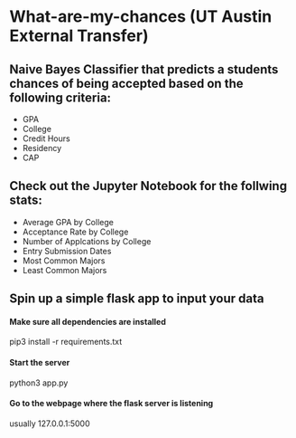 # What-are-my-chances (UT Austin External Transfer)

## Naive Bayes Classifier that predicts a students chances of being accepted based on the following criteria:

- GPA
- College
- Credit Hours
- Residency
- CAP 


## Check out the Jupyter Notebook for the follwing stats:

- Average GPA by College
- Acceptance Rate by College
- Number of Applcations by College
- Entry Submission Dates
- Most Common Majors
- Least Common Majors


## Spin up a simple flask app to input your data

#### Make sure all dependencies are installed 
  pip3 install -r requirements.txt
  
#### Start the server
  python3 app.py
  
#### Go to the webpage where the flask server is listening

  usually 127.0.0.1:5000

  

